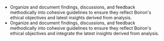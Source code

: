 - Organize and document findings, discussions, and feedback methodically into cohesive guidelines to ensure they reflect Boiron's ethical objectives and latest insights derived from analysis.
- Organize and document findings, discussions, and feedback methodically into cohesive guidelines to ensure they reflect Boiron's ethical objectives and integrate the latest insights derived from analysis.